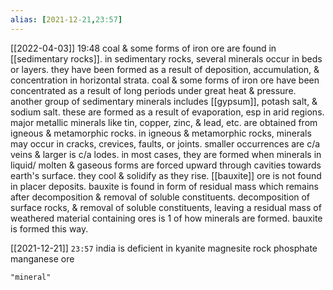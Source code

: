 ```yaml
---
alias: [2021-12-21,23:57]
---
```


[[2022-04-03]] 19:48
coal & some forms of iron ore are found in [[sedimentary rocks]].
in sedimentary rocks, several minerals occur in beds or layers. they have been formed as a result of deposition, accumulation, & concentration in horizontal strata. coal & some forms of iron ore have been concentrated as a result of long periods under great heat & pressure.
another group of sedimentary minerals includes [[gypsum]], potash salt, & sodium salt.
these are formed as a result of evaporation, esp in arid regions.
major metallic minerals like tin, copper, zinc, & lead, etc. are obtained from igneous & metamorphic rocks.
in igneous & metamorphic rocks, minerals may occur in cracks, crevices, faults, or joints.
smaller occurrences are c/a veins & larger is c/a lodes. in most cases, they are formed when minerals in liquid/ molten & gaseous forms are forced upward through cavities towards earth's surface. they cool & solidify as they rise.
[[bauxite]] ore is not found in placer deposits. bauxite is found in form of residual mass which remains after decomposition & removal of soluble constituents.
decomposition of surface rocks, & removal of soluble constituents, leaving a residual mass of weathered material containing ores is 1 of how minerals are formed. bauxite is formed this way.

[[2021-12-21]] `23:57`
india is deficient in
kyanite
magnesite
rock phosphate
manganese ore  
```query
"mineral"
```